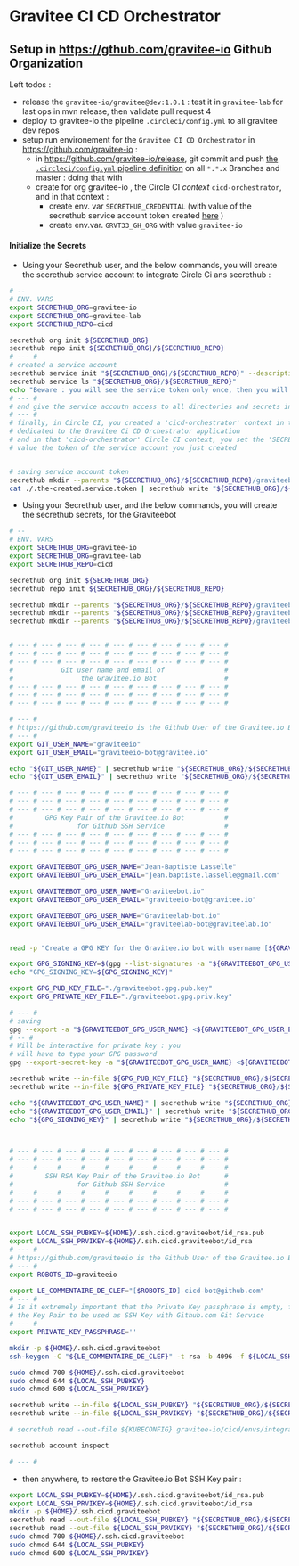 # Gravitee CI CD Orchestrator


## Setup in https://gthub.com/gravitee-io Github Organization

Left todos :

* release the `gravitee-io/gravitee@dev:1.0.1` : test it in `gravitee-lab` for last ops in mvn release, then validate pull request 4
* deploy to gravitee-io the pipeline `.circleci/config.yml` to all gravitee dev repos
* setup run environement for the `Gravitee CI CD Orchestrator` in https://github.com/gravitee-io :
  * in https://github.com/gravitee-io/release, git commit and push [the `.circleci/config.yml` pipeline definition](./cci-pipeline-defs/release/.circleci/config.yml) on all `*.*.x` Branches and master : doing that with
  * create for org gravitee-io , the Circle CI _context_ `cicd-orchestrator`, and in that context :
    * create env. var `SECRETHUB_CREDENTIAL` (with value of the secrethub service account token created [here](#initialize-the-secrets) )
    * create env.var. `GRVT33_GH_ORG` with value `gravitee-io`


#### Initialize the Secrets


* Using your Secrethub user, and the below commands, you will create the secrethub service account to integrate Circle Ci ans secrethub :


```bash
# --
# ENV. VARS
export SECRETHUB_ORG=gravitee-io
export SECRETHUB_ORG=gravitee-lab
export SECRETHUB_REPO=cicd

secrethub org init ${SECRETHUB_ORG}
secrethub repo init ${SECRETHUB_ORG}/${SECRETHUB_REPO}
# --- #
# created a service account
secrethub service init "${SECRETHUB_ORG}/${SECRETHUB_REPO}" --description "Circle CI Gravitee.io Bot Service Account for Gravitee CI CD" --permission read | tee ./.the-created.service.token
secrethub service ls "${SECRETHUB_ORG}/${SECRETHUB_REPO}"
echo "Beware : you will see the service token only once, then you will not ever be able to see it again, don'tloose it (or create another)"
# --- #
# and give the service accoutn access to all directories and secrets in the given repo, with the option :
# --- #
# finally, in Circle CI, you created a 'cicd-orchestrator' context in the [gravitee-io] organization
# dedicated to the Gravitee Ci CD Orchestrator application
# and in that 'cicd-orchestrator' Circle CI context, you set the 'SECRETHUB_CREDENTIAL' env. var. with
# value the token of the service account you just created


# saving service account token
secrethub mkdir --parents "${SECRETHUB_ORG}/${SECRETHUB_REPO}/graviteebot/circleci/secrethub-svc-account"
cat ./.the-created.service.token | secrethub write "${SECRETHUB_ORG}/${SECRETHUB_REPO}/graviteebot/circleci/secrethub-svc-account/token"
```


* Using your Secrethub user, and the below commands, you will create the secrethub secrets, for the Graviteebot

```bash
# --
# ENV. VARS
export SECRETHUB_ORG=gravitee-io
export SECRETHUB_ORG=gravitee-lab
export SECRETHUB_REPO=cicd

secrethub org init ${SECRETHUB_ORG}
secrethub repo init ${SECRETHUB_ORG}/${SECRETHUB_REPO}

secrethub mkdir --parents "${SECRETHUB_ORG}/${SECRETHUB_REPO}/graviteebot/github.com/user"
secrethub mkdir --parents "${SECRETHUB_ORG}/${SECRETHUB_REPO}/graviteebot/github.com/gpg"
secrethub mkdir --parents "${SECRETHUB_ORG}/${SECRETHUB_REPO}/graviteebot/github.com/ssh"


# --- # --- # --- # --- # --- # --- # --- # --- # --- #
# --- # --- # --- # --- # --- # --- # --- # --- # --- #
# --- # --- # --- # --- # --- # --- # --- # --- # --- #
#            Git user name and email of               #
#                 the Gravitee.io Bot                 #
# --- # --- # --- # --- # --- # --- # --- # --- # --- #
# --- # --- # --- # --- # --- # --- # --- # --- # --- #
# --- # --- # --- # --- # --- # --- # --- # --- # --- #

# --- #
# https://github.com/graviteeio is the Github User of the Gravitee.io Bot
# --- #
export GIT_USER_NAME="graviteeio"
export GIT_USER_EMAIL="graviteeio-bot@gravitee.io"

echo "${GIT_USER_NAME}" | secrethub write "${SECRETHUB_ORG}/${SECRETHUB_REPO}/graviteebot/github.com/user/name"
echo "${GIT_USER_EMAIL}" | secrethub write "${SECRETHUB_ORG}/${SECRETHUB_REPO}/graviteebot/github.com/user/email"

# --- # --- # --- # --- # --- # --- # --- # --- # --- #
# --- # --- # --- # --- # --- # --- # --- # --- # --- #
# --- # --- # --- # --- # --- # --- # --- # --- # --- #
#        GPG Key Pair of the Gravitee.io Bot          #
#                for Github SSH Service               #
# --- # --- # --- # --- # --- # --- # --- # --- # --- #
# --- # --- # --- # --- # --- # --- # --- # --- # --- #
# --- # --- # --- # --- # --- # --- # --- # --- # --- #

export GRAVITEEBOT_GPG_USER_NAME="Jean-Baptiste Lasselle"
export GRAVITEEBOT_GPG_USER_EMAIL="jean.baptiste.lasselle@gmail.com"

export GRAVITEEBOT_GPG_USER_NAME="Graviteebot.io"
export GRAVITEEBOT_GPG_USER_EMAIL="graviteeio-bot@gravitee.io"

export GRAVITEEBOT_GPG_USER_NAME="Graviteelab-bot.io"
export GRAVITEEBOT_GPG_USER_EMAIL="graviteelab-bot@graviteelab.io"


read -p "Create a GPG KEY for the Gravitee.io bot with username [${GRAVITEEBOT_GPG_USER_NAME}] and email [${GRAVITEEBOT_GPG_USER_EMAIL}], then hit the enter Key to proceed secrets initalization"

export GPG_SIGNING_KEY=$(gpg --list-signatures -a "${GRAVITEEBOT_GPG_USER_NAME} <${GRAVITEEBOT_GPG_USER_EMAIL}>" | grep 'sig' | tail -n 1 | awk '{print $2}')
echo "GPG_SIGNING_KEY=${GPG_SIGNING_KEY}"

export GPG_PUB_KEY_FILE="./graviteebot.gpg.pub.key"
export GPG_PRIVATE_KEY_FILE="./graviteebot.gpg.priv.key"

# --- #
# saving
gpg --export -a "${GRAVITEEBOT_GPG_USER_NAME} <${GRAVITEEBOT_GPG_USER_EMAIL}>" | tee ${GPG_PUB_KEY_FILE}
# -- #
# Will be interactive for private key : you
# will have to type your GPG password
gpg --export-secret-key -a "${GRAVITEEBOT_GPG_USER_NAME} <${GRAVITEEBOT_GPG_USER_EMAIL}>" | tee ${GPG_PRIVATE_KEY_FILE}

secrethub write --in-file ${GPG_PUB_KEY_FILE} "${SECRETHUB_ORG}/${SECRETHUB_REPO}/graviteebot/github.com/gpg/pub_key"
secrethub write --in-file ${GPG_PRIVATE_KEY_FILE} "${SECRETHUB_ORG}/${SECRETHUB_REPO}/graviteebot/github.com/gpg/private_key"

echo "${GRAVITEEBOT_GPG_USER_NAME}" | secrethub write "${SECRETHUB_ORG}/${SECRETHUB_REPO}/graviteebot/github.com/gpg/user_name"
echo "${GRAVITEEBOT_GPG_USER_EMAIL}" | secrethub write "${SECRETHUB_ORG}/${SECRETHUB_REPO}/graviteebot/github.com/gpg/user_email"
echo "${GPG_SIGNING_KEY}" | secrethub write "${SECRETHUB_ORG}/${SECRETHUB_REPO}/graviteebot/github.com/gpg/signing_key"



# --- # --- # --- # --- # --- # --- # --- # --- # --- #
# --- # --- # --- # --- # --- # --- # --- # --- # --- #
# --- # --- # --- # --- # --- # --- # --- # --- # --- #
#        SSH RSA Key Pair of the Gravitee.io Bot      #
#                for Github SSH Service               #
# --- # --- # --- # --- # --- # --- # --- # --- # --- #
# --- # --- # --- # --- # --- # --- # --- # --- # --- #
# --- # --- # --- # --- # --- # --- # --- # --- # --- #


export LOCAL_SSH_PUBKEY=${HOME}/.ssh.cicd.graviteebot/id_rsa.pub
export LOCAL_SSH_PRVIKEY=${HOME}/.ssh.cicd.graviteebot/id_rsa
# --- #
# https://github.com/graviteeio is the Github User of the Gravitee.io Bot
# --- #
export ROBOTS_ID=graviteeio

export LE_COMMENTAIRE_DE_CLEF="[$ROBOTS_ID]-cicd-bot@github.com"
# --- #
# Is it extremely important that the Private Key passphrase is empty, for
# the Key Pair to be used as SSH Key with Github.com Git Service
# --- #
export PRIVATE_KEY_PASSPHRASE=''

mkdir -p ${HOME}/.ssh.cicd.graviteebot
ssh-keygen -C "${LE_COMMENTAIRE_DE_CLEF}" -t rsa -b 4096 -f ${LOCAL_SSH_PRVIKEY} -q -P "${PRIVATE_KEY_PASSPHRASE}"

sudo chmod 700 ${HOME}/.ssh.cicd.graviteebot
sudo chmod 644 ${LOCAL_SSH_PUBKEY}
sudo chmod 600 ${LOCAL_SSH_PRVIKEY}

secrethub write --in-file ${LOCAL_SSH_PUBKEY} "${SECRETHUB_ORG}/${SECRETHUB_REPO}/graviteebot/github.com/ssh/public_key"
secrethub write --in-file ${LOCAL_SSH_PRVIKEY} "${SECRETHUB_ORG}/${SECRETHUB_REPO}/graviteebot/github.com/ssh/private_key"

# secrethub read --out-file ${KUBECONFIG} gravitee-io/cicd/envs/integration/k8s/kubeconfig

secrethub account inspect

# --- #
```
* then anywhere, to restore the Gravitee.io Bot SSH Key pair :

```bash
export LOCAL_SSH_PUBKEY=${HOME}/.ssh.cicd.graviteebot/id_rsa.pub
export LOCAL_SSH_PRVIKEY=${HOME}/.ssh.cicd.graviteebot/id_rsa
mkdir -p ${HOME}/.ssh.cicd.graviteebot
secrethub read --out-file ${LOCAL_SSH_PUBKEY} "${SECRETHUB_ORG}/${SECRETHUB_REPO}/graviteebot/github.com/ssh/public_key"
secrethub read --out-file ${LOCAL_SSH_PRVIKEY} "${SECRETHUB_ORG}/${SECRETHUB_REPO}/graviteebot/github.com/ssh/private_key"
sudo chmod 700 ${HOME}/.ssh.cicd.graviteebot
sudo chmod 644 ${LOCAL_SSH_PUBKEY}
sudo chmod 600 ${LOCAL_SSH_PRVIKEY}

```
